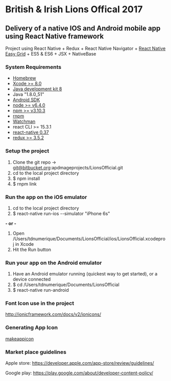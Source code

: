 # British & Irish Lions Offical 2017 #
## Delivery of a native IOS and Android mobile app using React Native framework ##

Project using React Native + Redux + React Native Navigator + [React Native Easy Grid](https://github.com/GeekyAnts/react-native-easy-grid) + ES5 & ES6 + JSX + NativeBase

### System Requirements ###

* [Homebrew](http://brew.sh/)
* [Xcode >= 8.0](https://developer.apple.com/xcode/)
* [Java development kit 8](http://www.oracle.com/technetwork/java/javase/downloads/jdk8-downloads-2133151.html)
* Java "1.8.0_51"
* [Android SDK](https://developer.android.com/studio/index.html)
* [node >= v6.4.0](https://nodejs.org/en/)
* [npm >= v3.10.3](https://www.npmjs.com/)
* [rnpm](https://github.com/rnpm/rnpm)
* [Watchman](https://www.npmjs.com/package/watchman)
* react CLI >= 15.3.1
* [react-native 0.37](https://facebook.github.io/react-native/docs/getting-started.html)
* [redux >= 3.5.2](http://redux.js.org)

### Setup the project ###

1.    Clone the git repo -> git@bitbucket.org:apdmageprojects/LionsOfficial.git
2.    cd to the local project directory
3.    $ npm install
4.    $ rnpm link


### Run the app on the iOS emulator ###

1.   cd to the local project directory
2.   $ react-native run-ios --simulator "iPhone 6s"

**- or -**

1.    Open /Users/tdnumerique/Documents/LionsOfficial/ios/LionsOfficial.xcodeproj in Xcode
2.    Hit the Run button

### Run your app on the Android emulator ###

1.    Have an Android emulator running (quickest way to get started), or a device connected
2.    $ cd /Users/tdnumerique/Documents/LionsOfficial
3.    $ react-native run-android


### Font Icon use in the project ###
http://ionicframework.com/docs/v2/ionicons/

### Generating App Icon ###
[makeappicon](http://makeappicon.com/)

### Market place guidelines ###
Apple store: https://developer.apple.com/app-store/review/guidelines/

Google play: https://play.google.com/about/developer-content-policy/
